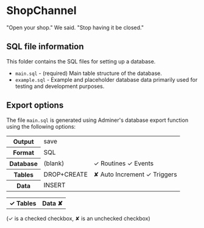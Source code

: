 # ShopChannel
"Open your shop." We said. "Stop having it be closed."

## SQL file information
This folder contains the SQL files for setting up a database.

- `main.sql` - (required) Main table structure of the database.
- `example.sql` - Example and placeholder database data primarily used for testing and development purposes.

## Export options
The file `main.sql` is generated using Adminer's database export function using the following options:

<table>
	<tr>
		<th>Output</th>
		<td>save</td>
	</tr><tr>
		<th>Format</th>
		<td>SQL</td>
	</tr><tr>
		<th>Database</th>
		<td>(blank)</td>
			<td>✓ Routines ✓ Events</td>
	</tr><tr>
		<th>Tables</th>
		<td>DROP+CREATE</td>
			<td>✘ Auto Increment ✓ Triggers</td>
	</tr><tr>
		<th>Data</th>
		<td>INSERT</td>
	</tr>
</table>
<table><tr><th>✓ Tables</th><th>Data ✘</th></tr></table>

(✓ is a checked checkbox, ✘ is an unchecked checkbox)